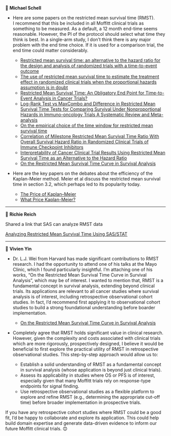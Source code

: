 :email: **Michael Schell**

- Here are some papers on the restricted mean survival time (RMST).  
I recommend that this be included in all Moffitt clinical trials as something to be measured.  As a default, a 12 month end-time seems reasonable.  However, the PI of the protocol should select what time they think is best.  In a single-arm study, I don’t think there is any major problem with the end time choice.  If it is used for a comparison trial, the end time could matter considerably.

    - [Restricted mean survival time: an alternative to the hazard ratio for the design and analysis of randomized trials with a time-to-event outcome](Royston-Parmar-2013-Restricted%20mean%20survival%20time.pdf)
    - [The use of restricted mean survival time to estimate the treatment effect in randomized clinical trials when the proportional hazards assumption is in doubt](meetings/2025-01-29_event-free-survival/Royston-Parmar-2011-The%20use%20of%20restricted%20mean%20survival%20time.pdf)
    - [Restricted Mean Survival Time: An Obligatory End Point for Time-to-Event Analysis in Cancer Trials?](A'Hern-2016-Restricted%20mean%20survival%20time.pdf)
    - [Log-Rank Test vs MaxCombo and Difference in Restricted Mean Survival Time Tests for Comparing Survival Under Nonproportional Hazards in Immuno-oncology Trials A Systematic Review and Meta-analysis](Mukhopadhyay-2022-Log-rank%20test%20vs%20MaxCombo%20and%20difference%20in%20restricted%20mean%20survival%20time%20tests.pdf)
    - [On the empirical choice of the time window for restricted mean survival time](Tian-etal-2020-On%20the%20empirical%20choice%20of%20the%20time%20window%20for%20restricted%20mean%20survival%20time.pdf)
    - [Correlation of Milestone Restricted Mean Survival Time Ratio With Overall Survival Hazard Ratio in Randomized Clinical Trials of Immune Checkpoint Inhibitors](Wang-etal-2019-Correlation%20of%20Milestone%20Restricted%20Mean%20Survival%20Time%20Ratio%20to%20Overall%20Survival.pdf)
    - [Interpretability of Cancer Clinical Trial Results Using Restricted Mean Survival Time as an Alternative to the Hazard Ratio](Pak-etal-2017-Interpretability%20of%20cancer%20clinical%20trial%20results%20using%20restricted%20mean%20survival%20time.pdf)
    - [On the Restricted Mean Survival Time Curve in Survival Analysis](Zhao-etal-2016-On%20the%20restricted%20mean%20survival%20time%20curve%20in%20survival%20analysis.pdf)

- Here are the key papers on the debates about the efficiency of the Kaplan-Meier method. Meier et al discuss the restricted mean survival time in section 3.2, which perhaps led to its popularity today.

    - [The Price of Kaplan–Meier](Meier-etal-2004-The%20Price%20of%20Kaplan-Meier.pdf)
    - [What Price Kaplan-Meier?](Miller-1983-What%20Price%20Kaplan-Meier%201983.pdf)
<hr>

:email: **Richie Reich**

Shared a link that SAS can analyze RMST data 

[Analyzing Restricted Mean Survival Time Using SAS/STAT](Analyzing%20restricted%20mean%20survival%20time%20using%20SAS_STAT.pdf)
<hr>

:email: **Vivien Yin**

- Dr. L.J. Wei from Harvard has made significant contributions to RMST research. I had the opportunity to attend one of his talks at the Mayo Clinic, which I found particularly insightful. I’m attaching one of his works, “On the Restricted Mean Survival Time Curve in Survival Analysis”, which may be of interest.
I wanted to mention that, RMST is a fundamental concept in survival analysis, extending beyond clinical trials. Its applications are relevant to all cancer studies where survival analysis is of interest, including retrospective observational cohort studies. In fact, I’d recommend first applying it to observational cohort studies to build a strong foundational understanding before boarder implementation.
    - [On the Restricted Mean Survival Time Curve in Survival Analysis](Zhao-etal-2016-On%20the%20restricted%20mean%20survival%20time%20curve%20in%20survival%20analysis.pdf)

- Completely agree that RMST holds significant value in clinical research. However, given the complexity and costs associated with clinical trials which are more rigorously, prospectively designed, I believe it would be beneficial to first explore the practical utility of RMST in retrospective observational studies. This step-by-step approach would allow us to:

    - Establish a solid understanding of RMST as a fundamental concept in survival analysis (whose application is beyond just clinical trials).
    - Assess its applicability in studies where OS or PFS is of interest, especially given that many Moffitt trials rely on response-type endpoints for signal finding.
    - Use retrospective observational studies as a flexible platform to explore and refine RMST (e.g., determining the appropriate cut-off time) before broader implementation in prospective trials.

If you have any retrospective cohort studies where RMST could be a good fit, I’d be happy to collaborate and explore its application. This could help build domain expertise and generate data-driven evidence to inform our future Moffitt clinical trials. 😊
